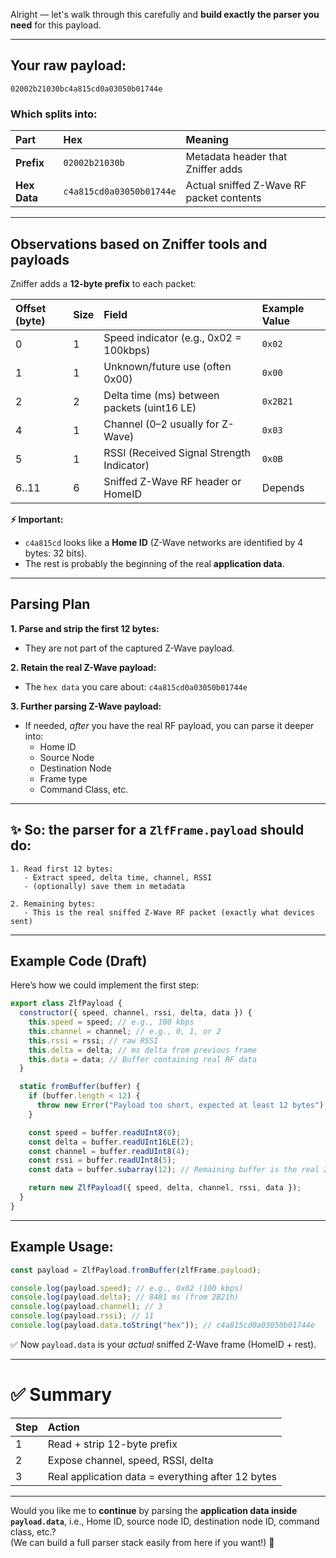 Alright — let's walk through this carefully and **build exactly the parser you
need** for this payload.

---

## Your raw payload:

```
02002b21030bc4a815cd0a03050b01744e
```

### Which splits into:

| Part         | Hex                      | Meaning                                  |
| :----------- | :----------------------- | :--------------------------------------- |
| **Prefix**   | `02002b21030b`           | Metadata header that Zniffer adds        |
| **Hex Data** | `c4a815cd0a03050b01744e` | Actual sniffed Z-Wave RF packet contents |

---

## Observations based on Zniffer tools and payloads

Zniffer adds a **12-byte prefix** to each packet:

| Offset (byte) | Size | Field                                       | Example Value |
| :------------ | :--- | :------------------------------------------ | :------------ |
| 0             | 1    | Speed indicator (e.g., 0x02 = 100kbps)      | `0x02`        |
| 1             | 1    | Unknown/future use (often 0x00)             | `0x00`        |
| 2             | 2    | Delta time (ms) between packets (uint16 LE) | `0x2B21`      |
| 4             | 1    | Channel (0–2 usually for Z-Wave)            | `0x03`        |
| 5             | 1    | RSSI (Received Signal Strength Indicator)   | `0x0B`        |
| 6..11         | 6    | Sniffed Z-Wave RF header or HomeID          | Depends       |

**⚡ Important:**

- `c4a815cd` looks like a **Home ID** (Z-Wave networks are identified by 4
  bytes: 32 bits).
- The rest is probably the beginning of the real **application data**.

---

## Parsing Plan

**1. Parse and strip the first 12 bytes:**

- They are not part of the captured Z-Wave payload.

**2. Retain the real Z-Wave payload:**

- The `hex data` you care about: `c4a815cd0a03050b01744e`

**3. Further parsing Z-Wave payload:**

- If needed, _after_ you have the real RF payload, you can parse it deeper into:
  - Home ID
  - Source Node
  - Destination Node
  - Frame type
  - Command Class, etc.

---

## ✨ So: the parser for a `ZlfFrame.payload` should do:

```plaintext
1. Read first 12 bytes:
   - Extract speed, delta time, channel, RSSI
   - (optionally) save them in metadata

2. Remaining bytes:
   - This is the real sniffed Z-Wave RF packet (exactly what devices sent)
```

---

## Example Code (Draft)

Here’s how we could implement the first step:

```javascript
export class ZlfPayload {
  constructor({ speed, channel, rssi, delta, data }) {
    this.speed = speed; // e.g., 100 kbps
    this.channel = channel; // e.g., 0, 1, or 2
    this.rssi = rssi; // raw RSSI
    this.delta = delta; // ms delta from previous frame
    this.data = data; // Buffer containing real RF data
  }

  static fromBuffer(buffer) {
    if (buffer.length < 12) {
      throw new Error("Payload too short, expected at least 12 bytes");
    }

    const speed = buffer.readUInt8(0);
    const delta = buffer.readUInt16LE(2);
    const channel = buffer.readUInt8(4);
    const rssi = buffer.readUInt8(5);
    const data = buffer.subarray(12); // Remaining buffer is the real Z-Wave data

    return new ZlfPayload({ speed, delta, channel, rssi, data });
  }
}
```

---

## Example Usage:

```javascript
const payload = ZlfPayload.fromBuffer(zlfFrame.payload);

console.log(payload.speed); // e.g., 0x02 (100 kbps)
console.log(payload.delta); // 8481 ms (from 2B21h)
console.log(payload.channel); // 3
console.log(payload.rssi); // 11
console.log(payload.data.toString("hex")); // c4a815cd0a03050b01744e
```

✅ Now `payload.data` is your _actual_ sniffed Z-Wave frame (HomeID + rest).

---

# ✅ Summary

| Step | Action                                            |
| :--- | :------------------------------------------------ |
| 1    | Read + strip 12-byte prefix                       |
| 2    | Expose channel, speed, RSSI, delta                |
| 3    | Real application data = everything after 12 bytes |

---

Would you like me to **continue** by parsing the **application data inside
`payload.data`**, i.e., Home ID, source node ID, destination node ID, command
class, etc.?  
(We can build a full parser stack easily from here if you want!) 🚀
